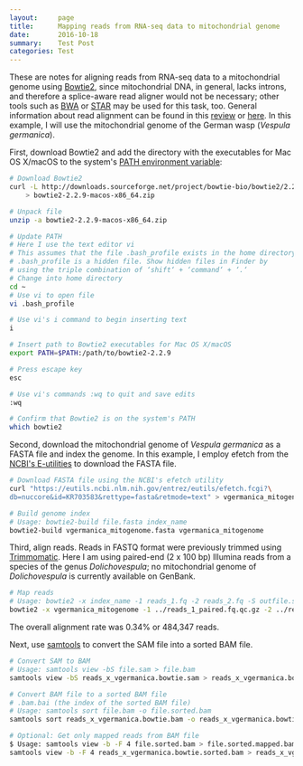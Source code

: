 ```yaml
---
layout:     page
title:      Mapping reads from RNA-seq data to mitochondrial genome 
date:       2016-10-18
summary:    Test Post
categories: Test
---
```


These are notes for aligning reads from RNA-seq data to a mitochondrial genome using [Bowtie2](http://bowtie-bio.sourceforge.net/bowtie2/index.shtml), since mitochondrial DNA, in general, lacks introns, and therefore a splice-aware read aligner would not be necessary; other tools such as [BWA](https://github.com/lh3/bwa) or [STAR](https://github.com/alexdobin/STAR) may be used for this task, too. General information about read alignment can be found in this [review](https://genomebiology.biomedcentral.com/articles/10.1186/s13059-016-0881-8) or [here](https://en.wikipedia.org/wiki/List_of_RNA-Seq_bioinformatics_tools#Alignment_Tools). In this example, I will use the mitochondrial genome of the German wasp (*Vespula germanica*). 

First, download Bowtie2 and add the directory with the executables for Mac OS X/macOS to the system's [PATH environment variable](http://en.wikipedia.org/wiki/PATH_(variable)):

```bash
# Download Bowtie2
curl -L http://downloads.sourceforge.net/project/bowtie-bio/bowtie2/2.2.9/bowtie2-2.2.9-macos-x86_64.zip \
	> bowtie2-2.2.9-macos-x86_64.zip

# Unpack file
unzip -a bowtie2-2.2.9-macos-x86_64.zip

# Update PATH 
# Here I use the text editor vi
# This assumes that the file .bash_profile exists in the home directory
# .bash_profile is a hidden file. Show hidden files in Finder by
# using the triple combination of ‘shift‘ + ‘command‘ + ‘.‘
# Change into home directory 
cd ~
# Use vi to open file
vi .bash_profile

# Use vi's i command to begin inserting text
i

# Insert path to Bowtie2 executables for Mac OS X/macOS
export PATH=$PATH:/path/to/bowtie2-2.2.9

# Press escape key
esc

# Use vi's commands :wq to quit and save edits
:wq

# Confirm that Bowtie2 is on the system's PATH
which bowtie2
```

Second, download the mitochondrial genome of *Vespula germanica* as a FASTA file and index the genome. In this example, I employ efetch from the [NCBI's E-utilities](https://www.ncbi.nlm.nih.gov/books/NBK25500/) to download the FASTA file.

```bash
# Download FASTA file using the NCBI's efetch utility
curl "https://eutils.ncbi.nlm.nih.gov/entrez/eutils/efetch.fcgi?\
db=nuccore&id=KR703583&rettype=fasta&retmode=text" > vgermanica_mitogenome.fasta

# Build genome index
# Usage: bowtie2-build file.fasta index_name
bowtie2-build vgermanica_mitogenome.fasta vgermanica_mitogenome
```

Third, align reads. Reads in FASTQ format were previously trimmed using [Trimmomatic](http://www.usadellab.org/cms/?page=trimmomatic). Here I am using paired-end (2 x 100 bp) Illumina reads from a species of the genus *Dolichovespula*; no mitochondrial genome of *Dolichovespula* is currently available on GenBank.

```bash
# Map reads
# Usage: bowtie2 -x index_name -1 reads_1.fq -2 reads_2.fq -S outfile.sam
bowtie2 -x vgermanica_mitogenome -1 ../reads_1_paired.fq.qc.gz -2 ../reads_2_paired.fq.qc.gz -S reads_x_vgermanica.bowtie.sam -p 2 --very-sensitive
```

The overall alignment rate was 0.34% or 484,347 reads.

Next, use [samtools](https://github.com/samtools/samtools) to convert the SAM file into a sorted BAM file.

```bash
# Convert SAM to BAM
# Usage: samtools view -bS file.sam > file.bam
samtools view -bS reads_x_vgermanica.bowtie.sam > reads_x_vgermanica.bowtie.bam

# Convert BAM file to a sorted BAM file
# .bam.bai (the index of the sorted BAM file)
# Usage: samtools sort file.bam -o file.sorted.bam
samtools sort reads_x_vgermanica.bowtie.bam -o reads_x_vgermanica.bowtie.sorted.bam

# Optional: Get only mapped reads from BAM file
$ Usage: samtools view -b -F 4 file.sorted.bam > file.sorted.mapped.bam
samtools view -b -F 4 reads_x_vgermanica.bowtie.sorted.bam > reads_x_vgermanica.bowtie.sorted.mapped.bam
```